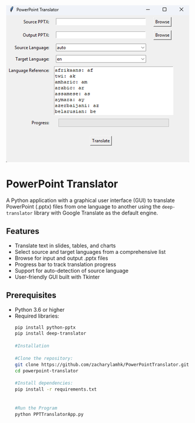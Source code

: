 ![PowerPoint Translator UI](screenshots/ui_screenshot.png)

# PowerPoint Translator

A Python application with a graphical user interface (GUI) to translate PowerPoint (.pptx) files from one language to another using the `deep-translator` library with Google Translate as the default engine.

## Features
- Translate text in slides, tables, and charts
- Select source and target languages from a comprehensive list
- Browse for input and output .pptx files
- Progress bar to track translation progress
- Support for auto-detection of source language
- User-friendly GUI built with Tkinter

## Prerequisites
- Python 3.6 or higher
- Required libraries:
  ```bash
  pip install python-pptx
  pip install deep-translator

  #Installation
  
  #Clone the repository:
  git clone https://github.com/zacharylamhk/PowerPointTranslator.git
  cd powerpoint-translator
  
  #Install dependencies:
  pip install -r requirements.txt


  #Run the Program
  python PPTTranslatorApp.py



